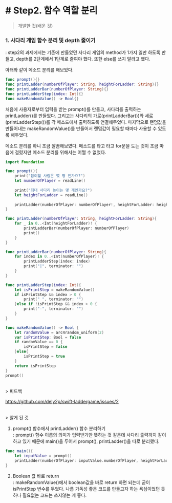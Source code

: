 # # Step2. 함수 역할 분리

> 개발한 것(배운 것)

### 1. 사다리 게임 함수 분리 및 depth 줄이기

: step2의 과제에서는 기존에 만들었던 사다리 게임의 method가 1가지 일만 하도록 만들고, depth를 2단계에서 1단계로 줄여야 했다. 또한 else를 쓰지 말라고 했다.

아래와 같이 메소드 분리를 해보았다.<br  />

```swift
func prompt(){}
func printLadder(numberOfPlayer: String, heightForLadder: String){}
func printLadderBar(numberOfPlayer: String){}
func printLadderStep(index: Int){}
func makeRandomValue() -> Bool{}
```
처음에 사용자로부터 입력을 받는 prompt()를 만들고, 사다리를 출력하는 printLadder()를 만들었다. 그리고는 사다리의 가로(printLadderBar())와 세로(printLadderStep())를 각 메소드에서 출력하도록 연결해두었다. 마지막으로 랜덤값을 만들어내는 makeRandomValue()를 만들어서 랜덤값이 필요할 때마다 사용할 수 있도록 해두었다.<br  />


메소드 분리를 하니 조금 깔끔해보였다. 메소드를 타고 타고 for문을 도는 것이 조금 마음에 걸렸지만 메소드 분리를 위해서는 어쩔 수 없었다.


```swift
import Foundation

func prompt(){
    print("참여할 사람은 몇 명 인가요?")
    let numberOfPlayer = readLine()
    
    print("최대 사다리 높이는 몇 개인가요?")
    let heightForLadder = readLine()
    
    printLadder(numberOfPlayer: numberOfPlayer!, heightForLadder: heightForLadder!)
}

func printLadder(numberOfPlayer: String, heightForLadder: String){
    for _ in 0..<Int(heightForLadder)! {
        printLadderBar(numberOfPlayer: numberOfPlayer)
        print()
    }
}

func printLadderBar(numberOfPlayer: String){
    for index in 0..<Int(numberOfPlayer)! {
        printLadderStep(index: index)
        print("|", terminator: "")
    }
}

func printLadderStep(index: Int){
    let isPrintStep = makeRandomValue()
    if isPrintStep && index > 0 {
        print(" ", terminator: "")
    }else if !isPrintStep && index > 0 {
        print("-", terminator: "")
    }
}

func makeRandomValue() -> Bool {
    let randomValue = arc4random_uniform(2)
    var isPrintStep: Bool = false
    if randomValue == 0 {
        isPrintStep = false
    }else{
        isPrintStep = true
    }
    return isPrintStep
}
prompt()
``` 

<br  />
> 피드백

https://github.com/dely2p/swift-laddergame/issues/2

<br  />
> 알게 된 것

1. prompt() 함수에서 printLadder() 함수 분리하기<br  />
: prompt() 함수 이름의 의미가 입력받기만 뜻하는 것 같은데 사다리 출력까지 같이 하고 있기 때문에 main()을 두어서 prompt(), printLadder()을 따로 분리했다.

```swift
func main(){
    let inputValue = prompt()
    printLadder(numberOfPlayer: inputValue.numberOfPlayer, heightForLadder: inputValue.heightForLadder)
}
```

2. Boolean 값 바로 return<br  />
: makeRandomValue()에서 boolean값을 바로 return 하면 되는데 굳이 isPrintStep 변수를 두었다. 나름 가독성 좋은 코드를 만들고자 하는 욕심이었던 듯 하나 필요없는 코드는 쓰지않는 게 좋다.
